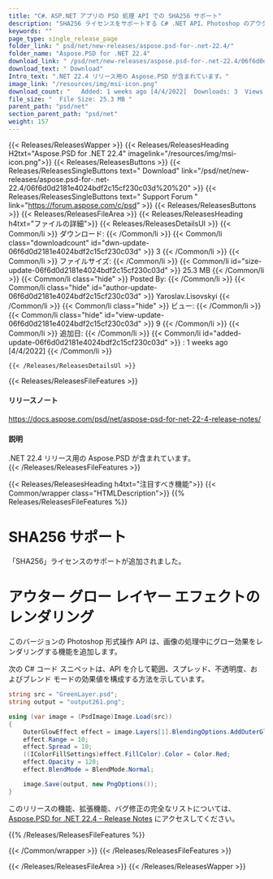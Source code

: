 ```yaml
---
title: "C#、ASP.NET アプリの PSD 処理 API での SHA256 サポート"
description: "SHA256 ライセンスをサポートする C# .NET API、Photoshop のアウター グロー レイヤー効果をレンダリングし、プロパティを設定する機能。たとえば、範囲、スプレッド、不透明度、ブレンド モードなどです。"
keywords: ""
page_type: single_release_page
folder_link: " psd/net/new-releases/aspose.psd-for-.net-22.4/"
folder_name: "Aspose.PSD for .NET 22.4"
download_link: " /psd/net/new-releases/aspose.psd-for-.net-22.4/06f6d0d2181e4024bdf2c15cf230c03d"
download_text: " Download"
Intro_text: ".NET 22.4 リリース用の Aspose.PSD が含まれています。"
image_link: "/resources/img/msi-icon.png"
download_count: "   Added: 1 weeks ago [4/4/2022]  Downloads: 3  Views: 8"
file_size: "  File Size: 25.3 MB "
parent_path: "psd/net"
section_parent_path: "psd/net"
weight: 157
---
```


{{< Releases/ReleasesWapper >}}
{{< Releases/ReleasesHeading H2txt="Aspose.PSD for .NET 22.4" imagelink="/resources/img/msi-icon.png">}}
{{< Releases/ReleasesButtons >}}
{{< Releases/ReleasesSingleButtons text=" Download" link="/psd/net/new-releases/aspose.psd-for-.net-22.4/06f6d0d2181e4024bdf2c15cf230c03d%20%20" >}}
{{< Releases/ReleasesSingleButtons text=" Support Forum " link="https://forum.aspose.com/c/psd" >}}
{{< Releases/ReleasesButtons >}}
{{< Releases/ReleasesFileArea >}}
{{< Releases/ReleasesHeading h4txt="ファイルの詳細">}}
{{< Releases/ReleasesDetailsUl >}}
{{< Common/li >}} ダウンロード: {{< /Common/li >}}
{{< Common/li class="downloadcount" id="dwn-update-06f6d0d2181e4024bdf2c15cf230c03d" >}} 3 {{< /Common/li >}}
{{< Common/li >}} ファイルサイズ: {{< /Common/li >}}
{{< Common/li id="size-update-06f6d0d2181e4024bdf2c15cf230c03d" >}} 25.3 MB {{< /Common/li >}}
{{< Common/li  class="hide" >}} Posted By: {{< /Common/li >}}
{{< Common/li class="hide" id="author-update-06f6d0d2181e4024bdf2c15cf230c03d" >}} Yaroslav.Lisovskyi {{< /Common/li >}}
{{< Common/li class="hide" >}} ビュー: {{< /Common/li >}}
{{< Common/li class="hide" id="view-update-06f6d0d2181e4024bdf2c15cf230c03d" >}} 9 {{< /Common/li >}}
{{< Common/li >}} 追加日: {{< /Common/li >}}
{{< Common/li id="added-update-06f6d0d2181e4024bdf2c15cf230c03d" >}} : 1 weeks ago [4/4/2022] {{< /Common/li >}}

    {{< /Releases/ReleasesDetailsUl >}}

{{< Releases/ReleasesFileFeatures >}}
<h4>リリースノート</h4><div><a href="https://docs.aspose.com/psd/net/aspose-psd-for-net-22-4-release-notes/">https://docs.aspose.com/psd/net/aspose-psd-for-net-22-4-release-notes/</a></div><h4>説明</h4><div class="HTMLDescription">.NET 22.4 リリース用の Aspose.PSD が含まれています。</div>
{{< /Releases/ReleasesFileFeatures >}}

{{< Releases/ReleasesHeading h4txt="注目すべき機能">}}
{{< Common/wrapper class="HTMLDescription">}}
{{% Releases/ReleasesFileFeatures %}}

# SHA256 サポート

「SHA256」ライセンスのサポートが追加されました。

# アウター グロー レイヤー エフェクトのレンダリング

このバージョンの Photoshop 形式操作 API は、画像の処理中にグロー効果をレンダリングする機能を追加します。

次の C# コード スニペットは、API を介して範囲、スプレッド、不透明度、およびブレンド モードの効果値を構成する方法を示しています。

```csharp
string src = "GreenLayer.psd";
string output = "output261.png";

using (var image = (PsdImage)Image.Load(src))
{
    OuterGlowEffect effect = image.Layers[1].BlendingOptions.AddOuterGlow();
    effect.Range = 10;
    effect.Spread = 10;
    ((IColorFillSettings)effect.FillColor).Color = Color.Red;
    effect.Opacity = 128;
    effect.BlendMode = BlendMode.Normal;

    image.Save(output, new PngOptions());
}
```

このリリースの機能、拡張機能、バグ修正の完全なリストについては、[Aspose.PSD for .NET 22.4 - Release Notes](https://docs.aspose.com/psd/net/aspose-psd-for-net-22-4-release-notes/) にアクセスしてください。

{{% /Releases/ReleasesFileFeatures %}}

{{< /Common/wrapper >}}
{{< /Releases/ReleasesFileFeatures >}}

{{< /Releases/ReleasesFileArea >}}
{{< /Releases/ReleasesWapper >}}

